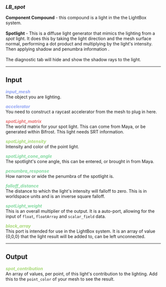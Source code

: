 ### ***LB_spot***
**Component Compound** - this compound is a light in the the LightBox system.<br /><br />
**Spotlight** - This is a diffuse light generator that mimics the lighting from a *spot* light.  It does this by taking the light direction and the mesh surface normal, performing a dot product and multiplying by the light's intensity.  Then applying shadow and penumbra information .<br /><br />
The diagnostic tab will hide and show the shadow rays to the light.<br />

***
## Input
<span style="color:#90A3F4">***input_mesh***</span>
<br />The object you are lighting.

<span style="color:#90A3F4">***accelerator***</span>
<br />You need to construct a raycast accelerator from the mesh to plug in here.

<span style="color:#E67373">***spotLight_matrix***</span>
<br />The world matrix for your spot light.  This can come from Maya, or be generated within Bifrost.  This light needs SRT information.

<span style="color:#A8D977">***spotLight_intensity***</span>
<br />Intensity and color of the point light.

<span style="color:#82D99F">***spotLight_cone_angle***</span>
<br />The spotlight's cone angle, this can be entered, or brought in from Maya.

<span style="color:#82D99F">***penumbra_response***</span>
<br />How narrow or wide the penumbra of the spotlight is.  

<span style="color:#82D99F">***falloff_distance***</span>
<br />The distance to which the light's intensity will falloff to zero.  This is in worldspace units and is an inverse square falloff.

<span style="color:#82D99F">***spotLight_weight***</span>
<br />This is an overall multiplier of the output.  It is a auto-port, allowing for the input of `float`, `floatArray` and `scalar_field` data.

<span style="color:#A8D977">***black_array***</span>
<br />This port is intended for use in the LightBox system.  It is an array of value {0,0,0} that the light result will be added to, can be left unconnected.

***
## Output
<span style="color:#A8D977">***spot_contribution***</span>
<br />An array of values, per point, of this light's contribution to the lighting.  Add this to the `point_color` of your mesh to see the result.

